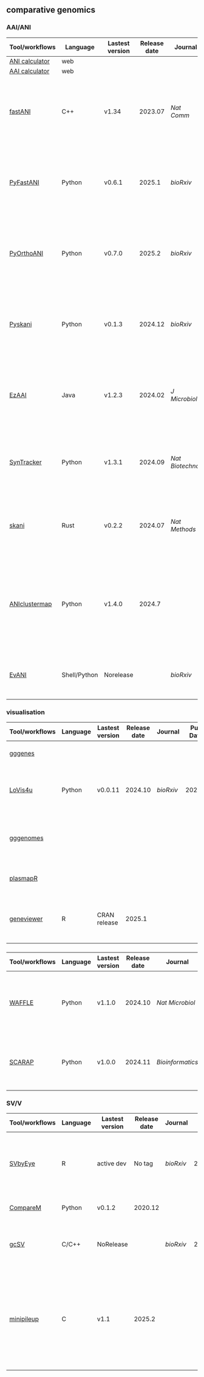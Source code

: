 ## comparative genomics

### AAI/ANI
| Tool/workflows | Language | Lastest version | Release date | Journal | Pub Date | Paper title | Notes |
| -------------- | -------- | --------------- | ------------ | ------- | -------- | ----------- | ----- |
| [ANI calculator](http://enve-omics.ce.gatech.edu/ani/) | web
| [AAI calculator](http://enve-omics.ce.gatech.edu/aai/) | web
| [fastANI](https://github.com/ParBLiSS/FastANI) | C++ | v1.34 | 2023.07 | _Nat Comm_ | 2018.11 | [High throughput ANI analysis of 90K prokaryotic genomes reveals clear species boundaries](https://doi.org/10.1038/s41467-018-07641-9)
| [PyFastANI](https://github.com/althonos/pyfastani) | Python | v0.6.1 | 2025.1 | _bioRxiv_ | 2025.2 | [PyOrthoANI, PyFastANI, and Pyskani: a suite of Python libraries for computation of average nucleotide identity](https://doi.org/10.1101/2025.02.13.638148)
| [PyOrthoANI](https://github.com/althonos/pyorthoani) | Python | v0.7.0 | 2025.2 | _bioRxiv_ | 2025.2 | [PyOrthoANI, PyFastANI, and Pyskani: a suite of Python libraries for computation of average nucleotide identity](https://doi.org/10.1101/2025.02.13.638148)
| [Pyskani](https://github.com/althonos/pyskani) | Python | v0.1.3 | 2024.12 | _bioRxiv_ | 2025.2 | [PyOrthoANI, PyFastANI, and Pyskani: a suite of Python libraries for computation of average nucleotide identity](https://doi.org/10.1101/2025.02.13.638148)
| [EzAAI](https://github.com/endixk/ezaai) | Java | v1.2.3 | 2024.02 | _J Microbiol_ | 2021.04 | [Introducing EzAAI: a pipeline for high throughput calculations of prokaryotic average amino acid identity](https://doi.org/10.1007/s12275-021-1154-0)
| [SynTracker](https://github.com/leylabmpi/SynTracker) | Python | v1.3.1 | 2024.09  | _Nat Biotechnol_ | 2024.06 | [Strain tracking in complex microbiomes using synteny analysis reveals per-species modes of evolution](https://doi.org/10.1038/s41587-024-02276-2)
| [skani](https://github.com/bluenote-1577/skani) | Rust | v0.2.2 | 2024.07 | _Nat Methods_ | 2023.09 | [Fast and robust metagenomic sequence comparison through sparse chaining with skani](https://doi.org/10.1038/s41592-023-02018-3)
| [ANIclustermap](https://github.com/moshi4/ANIclustermap) | Python | v1.4.0 | 2024.7 || 2022 | Shimoyama Y. (2022). ANIclustermap: A tool for drawing ANI clustermap between all-vs-all microbial genomes [Computer software]
| [EvANI](https://github.com/sinamajidian/EvANI) | Shell/Python | Norelease || _bioRxiv_ | 2025.2 | [EvANI benchmarking workflow for evolutionary distance estimation](https://doi.org/10.1101/2025.02.23.639716)


### visualisation
| Tool/workflows | Language | Lastest version | Release date | Journal | Pub Date | Paper title | Notes |
| -------------- | -------- | --------------- | ------------ | ------- | -------- | ----------- | ----- |
| [gggenes](https://github.com/wilkox/gggenes) |||||| Draw gene arrow maps in ggplot2 |
| [LoVis4u](https://github.com/art-egorov/lovis4u) | Python | v0.0.11 | 2024.10 | _bioRxiv_ | 2024.9 | [LoVis4u: Locus Visualisation tool for comparative genomics.](https://doi.org/10.1101/2024.09.11.612399)
| [gggenomes](https://github.com/thackl/gggenomes) |||||| gggenomes: A Grammar of Graphics for Comparative Genomics
| [plasmapR](https://github.com/BradyAJohnston/plasmapR) |||||| Creating plasmid maps inside ggplot
| [geneviewer](https://github.com/nvelden/geneviewer) | R | CRAN release | 2025.1 ||| An R package designed for drawing gene arrow maps


### 
| Tool/workflows | Language | Lastest version | Release date | Journal | Pub Date | Paper title | Notes |
| -------------- | -------- | --------------- | ------------ | ------- | -------- | ----------- | ----- |
| [WAFFLE](https://github.com/biobakery/waafle) | Python | v1.1.0 | 2024.10 | _Nat Microbiol_ | 2025.1 | [Profiling lateral gene transfer events in the human microbiome using WAAFLE](https://doi.org/10.1038/s41564-024-01881-w)
| [SCARAP](https://github.com/swittouck/scarap) | Python | v1.0.0 | 2024.11 | _Bioinformatics_ | 2024.12 | [SCARAP: scalable cross-species comparative genomics of prokaryotes](https://doi.org/10.1093/bioinformatics/btae735)


### SV/V
| Tool/workflows | Language | Lastest version | Release date | Journal | Pub Date | Paper title | Notes |
| -------------- | -------- | --------------- | ------------ | ------- | -------- | ----------- | ----- |
| [SVbyEye](https://github.com/daewoooo/SVbyEye) | R | active dev | No tag | _bioRxiv_ | 2024.09 | [SVbyEye: A visual tool to characterize structural variation among whole genome assemblies](https://doi.org/10.1101/2024.09.11.612418)
| [CompareM](https://github.com/dparks1134/CompareM) | Python | v0.1.2 | 2020.12 ||| Unsupported. Lasted version Dec 31 2020
| [gcSV](https://github.com/hitbc/gcSV) | C/C++ | NoRelease || _bioRxiv_ | 2025.2 | [gcSV: a unified framework for comprehensive structural variant detection](https://doi.org/10.1101/2025.02.10.637589) | human
| [minipileup](https://github.com/lh3/minipileup) | C | v1.1 | 2025.2 | | | Minipileup is a simple pileup-based variant caller. It takes a reference FASTA and one or multiple alignment BAM as input, and outputs a multi-sample VCF along with allele counts |
